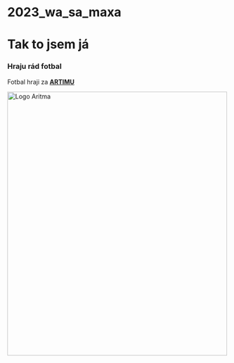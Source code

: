 # 2023_wa_sa_maxa
<h1>Tak to jsem já</h1>
<h3>Hraju rád fotbal</h3>
<p>Fotbal hraji za <a href = "https://www.aritma.cz/"><b>ARTIMU</b></p>
<img src="[https://www.google.com/imgres?imgurl=https%3A%2F%2Flookaside.fbsbx.com%2Flookaside%2Fcrawler%2Fmedia%2F%3Fmedia_id%3D100064857721335&tbnid=LboQ3ofFf7LEEM&vet=12ahUKEwjMmbm9jqyBAxVT_bsIHZL5Di4QMygGegQIARA_..i&imgrefurl=https%3A%2F%2Fwww.facebook.com%2Fskaritmapraha%2F&docid=PFCqknkwQ2etlM&w=300&h=267&q=aritma&ved=2ahUKEwjMmbm9jqyBAxVT_bsIHZL5Di4QMygGegQIARA_)https://www.google.com/imgres?imgurl=https%3A%2F%2Flookaside.fbsbx.com%2Flookaside%2Fcrawler%2Fmedia%2F%3Fmedia_id%3D100064857721335&tbnid=LboQ3ofFf7LEEM&vet=12ahUKEwjMmbm9jqyBAxVT_bsIHZL5Di4QMygGegQIARA_..i&imgrefurl=https%3A%2F%2Fwww.facebook.com%2Fskaritmapraha%2F&docid=PFCqknkwQ2etlM&w=300&h=267&q=aritma&ved=2ahUKEwjMmbm9jqyBAxVT_bsIHZL5Di4QMygGegQIARA_](https://encrypted-tbn0.gstatic.com/images?q=tbn:ANd9GcSV_aceQeLIUuYuoyQXcTFrbxjtzgxg6DKy2d-aOYK3VXKnn-wgWpUXgKJ3idbHBufRqrg&usqp=CAU)https://encrypted-tbn0.gstatic.com/images?q=tbn:ANd9GcSV_aceQeLIUuYuoyQXcTFrbxjtzgxg6DKy2d-aOYK3VXKnn-wgWpUXgKJ3idbHBufRqrg&usqp=CAU]" alt="Logo Aritma" width="500" height="600">

